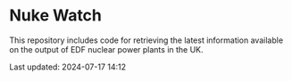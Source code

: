 # Nuke Watch

This repository includes code for retrieving the latest information available on the output of EDF nuclear power plants in the UK.

Last updated: 2024-07-17 14:12